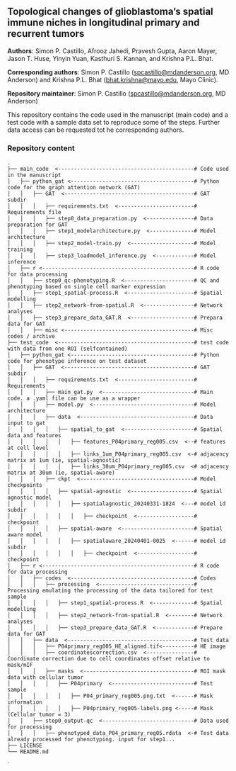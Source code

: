 ## Topological changes of glioblastoma’s spatial immune niches in longitudinal primary and recurrent tumors

**Authors**: Simon P. Castillo, Afrooz Jahedi, Pravesh Gupta, Aaron Mayer, Jason T. Huse, Yinyin Yuan, Kasthuri S. Kannan, and Krishna P.L. Bhat.

**Corresponding authors**: Simon P. Castillo (spcastillo@mdanderson.org, MD Anderson) and Krishna P.L. Bhat (bhat.krishna@mayo.edu, Mayo Clinic).

**Repository maintainer**:  Simon P. Castillo (spcastillo@mdanderson.org, MD Anderson)

This repository contains the code used in the manuscript (main code) and a test code with a sample data set to reproduce some of the steps. Further data access can be requested tot he corresponding authors.

### Repository content

    .
    ├── main_code  <-------------------------------------------# Code used in the manuscript 
    │   ├── python_gat <---------------------------------------# Python code for the graph attention network (GAT)
    │   │   ├── GAT  <-----------------------------------------# GAT subdir
    │   │   │   ├── requirements.txt  <------------------------# Requirements file
    │   │   │   ├── step0_data_preparation.py  <---------------# Data preparation for GAT
    │   │   │   ├── step1_modelarchitecture.py  <--------------# Model architecture
    │   │   │   ├── step2_model-train.py  <--------------------# Model training
    │   │   │   ├── step3_loadmodel_inference.py  <------------# Model inference
    │   ├── r <------------------------------------------------# R code for data processing 
    │   │   ├── step0_qc-phenotyping.R  <----------------------# QC and phenotyping based on single cell marker expression
    │   │   ├── step1_spatial-process.R  <---------------------# Spatial modelling
    │   │   ├── step2_network-from-spatial.R  <----------------# Network analyses
    │   │   ├── step3_prepare_data_GAT.R  <--------------------# Prepara data for GAT
    │   │   ├── misc <-----------------------------------------# Misc codes / archive
    ├── test_code  <-------------------------------------------# test code with data from one ROI (selfcontained)
    │   ├── python_gat <---------------------------------------# Python code for phenotype inference on test dataset
    │   │   ├── GAT  <-----------------------------------------# GAT subdir
    │   │   │   ├── requirements.txt  <------------------------# Requirements
    │   │   │   ├── main_gat.py  <-----------------------------# Main code. a .yaml file can be use as a wrapper
    │   │   │   ├── model.py  <--------------------------------# Model architecture
    │   │   │   ├── data  <------------------------------------# Data input to gat
    │   │   │   │   ├── spatial_to_gat  <----------------------# Spatial data and features
    │   │   │   │   │   ├── features_P04primary_reg005.csv  <--# features at cell level 
    │   │   │   │   │   ├── links_1um_P04primary_reg005.csv  <-# adjacency matrix at 1um (ie, spatial-agnostic)
    │   │   │   │   │   ├── links_30um_P04primary_reg005.csv  <# adjacency matrix at 30um (ie, spatial-aware)
    │   │   │   ├── ckpt  <------------------------------------# Model checkpoints
    │   │   │   │   ├── spatial-agnostic  <--------------------# Spatial agnostic model
    │   │   │   │   │   ├── spatialagnostic_20240331-1824  <---# model id subdir
    │   │   │   │   │   │   ├── checkpoint  <------------------# checkpoint
    │   │   │   │   ├── spatial-aware  <-----------------------# Spatial aware model
    │   │   │   │   │   ├── spatialaware_20240401-0025  <------# model id subdir
    │   │   │   │   │   │   ├── checkpoint  <------------------# checkpoint
    │   ├── r <------------------------------------------------# R code for data processing 
    │   │   ├── codes  <---------------------------------------# Codes
    │   │   │   ├── processing  <------------------------------# Processing emulating the processing of the data tailored for test sample
    │   │   │   │   ├── step1_spatial-process.R  <-------------# Spatial modelling
    │   │   │   │   ├── step2_network-from-spatial.R  <--------# Network analyses
    │   │   │   │   ├── step3_prepare_data_GAT.R  <------------# Prepare data for GAT
    │   │   ├── data  <----------------------------------------# Test data
    │   │   │   ├── P04primary_reg005_HE_aligned.tif<----------# HE image
    │   │   │   ├── coordinatescorrection.csv  <---------------# Coordinate correction due to cell coordinates offset relative to mask/mIF
    │   │   │   ├── masks  <-----------------------------------# ROI mask data with cellular tumor 
    │   │   │   │   ├── P04primary  <--------------------------# Test sample
    │   │   │   │   │   ├── P04_primary_reg005.png.txt  <------# Mask information
    │   │   │   │   │   ├── P04primary_reg005-labels.png <-----# Mask (Cellular tumor = 3)
    │   │   ├── step0_output-qc  <-----------------------------# Data used for processing
    │   │   │   ├── phenotyped_data_P04_primary_reg05.rdata  <-# Test data already processed for phenotyping. input for step1...
    ├── LICENSE
    └── README.md
`

